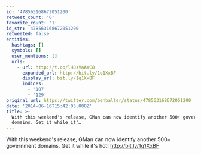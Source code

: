 ```yaml
---
id: '478563168672051200'
retweet_count: '0'
favorite_count: '1'
id_str: '478563168672051200'
retweeted: false
entities:
  hashtags: []
  symbols: []
  user_mentions: []
  urls:
    - url: http://t.co/lH8sVaAWC8
      expanded_url: http://bit.ly/1q1XxBF
      display_url: bit.ly/1q1XxBF
      indices:
        - '107'
        - '129'
original_url: https://twitter.com/benbalter/status/478563168672051200
date: '2014-06-16T15:42:05.000Z'
title: >-
  With this weekend's release, GMan can now identify another 500+ government
  domains. Get it while it'…
---
```


With this weekend's release, GMan can now identify another 500+ government domains. Get it while it's hot! http://bit.ly/1q1XxBF
